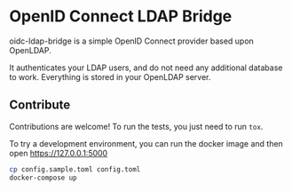 # OpenID Connect LDAP Bridge

oidc-ldap-bridge is a simple OpenID Connect provider based upon OpenLDAP.

It authenticates your LDAP users, and do not need any additional database to work. Everything is stored in your OpenLDAP server.

## Contribute

Contributions are welcome!
To run the tests, you just need to run `tox`.

To try a development environment, you can run the docker image and then open https://127.0.0.1:5000

```bash
cp config.sample.toml config.toml
docker-compose up
```
